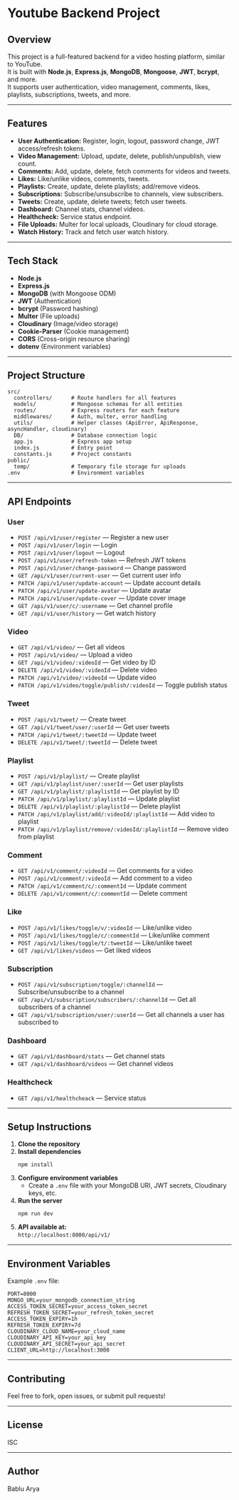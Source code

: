 # Youtube Backend Project

## Overview

This project is a full-featured backend for a video hosting platform, similar to YouTube.  
It is built with **Node.js**, **Express.js**, **MongoDB**, **Mongoose**, **JWT**, **bcrypt**, and more.  
It supports user authentication, video management, comments, likes, playlists, subscriptions, tweets, and more.

---

## Features

- **User Authentication:** Register, login, logout, password change, JWT access/refresh tokens.
- **Video Management:** Upload, update, delete, publish/unpublish, view count.
- **Comments:** Add, update, delete, fetch comments for videos and tweets.
- **Likes:** Like/unlike videos, comments, tweets.
- **Playlists:** Create, update, delete playlists; add/remove videos.
- **Subscriptions:** Subscribe/unsubscribe to channels, view subscribers.
- **Tweets:** Create, update, delete tweets; fetch user tweets.
- **Dashboard:** Channel stats, channel videos.
- **Healthcheck:** Service status endpoint.
- **File Uploads:** Multer for local uploads, Cloudinary for cloud storage.
- **Watch History:** Track and fetch user watch history.

---

## Tech Stack

- **Node.js**
- **Express.js**
- **MongoDB** (with Mongoose ODM)
- **JWT** (Authentication)
- **bcrypt** (Password hashing)
- **Multer** (File uploads)
- **Cloudinary** (Image/video storage)
- **Cookie-Parser** (Cookie management)
- **CORS** (Cross-origin resource sharing)
- **dotenv** (Environment variables)

---

## Project Structure

```
src/
  controllers/      # Route handlers for all features
  models/           # Mongoose schemas for all entities
  routes/           # Express routers for each feature
  middlewares/      # Auth, multer, error handling
  utils/            # Helper classes (ApiError, ApiResponse, asyncHandler, cloudinary)
  DB/               # Database connection logic
  app.js            # Express app setup
  index.js          # Entry point
  constants.js      # Project constants
public/
  temp/             # Temporary file storage for uploads
.env                # Environment variables
```

---

## API Endpoints

### User

- `POST /api/v1/user/register` — Register a new user
- `POST /api/v1/user/login` — Login
- `POST /api/v1/user/logout` — Logout
- `POST /api/v1/user/refresh-token` — Refresh JWT tokens
- `POST /api/v1/user/change-password` — Change password
- `GET /api/v1/user/current-user` — Get current user info
- `PATCH /api/v1/user/update-account` — Update account details
- `PATCH /api/v1/user/update-avatar` — Update avatar
- `PATCH /api/v1/user/update-cover` — Update cover image
- `GET /api/v1/user/c/:username` — Get channel profile
- `GET /api/v1/user/history` — Get watch history

### Video

- `GET /api/v1/video/` — Get all videos
- `POST /api/v1/video/` — Upload a video
- `GET /api/v1/video/:videoId` — Get video by ID
- `DELETE /api/v1/video/:videoId` — Delete video
- `PATCH /api/v1/video/:videoId` — Update video
- `PATCH /api/v1/video/toggle/publish/:videoId` — Toggle publish status

### Tweet

- `POST /api/v1/tweet/` — Create tweet
- `GET /api/v1/tweet/user/:userId` — Get user tweets
- `PATCH /api/v1/tweet/:tweetId` — Update tweet
- `DELETE /api/v1/tweet/:tweetId` — Delete tweet

### Playlist

- `POST /api/v1/playlist/` — Create playlist
- `GET /api/v1/playlist/user/:userId` — Get user playlists
- `GET /api/v1/playlist/:playlistId` — Get playlist by ID
- `PATCH /api/v1/playlist/:playlistId` — Update playlist
- `DELETE /api/v1/playlist/:playlistId` — Delete playlist
- `PATCH /api/v1/playlist/add/:videoId/:playlistId` — Add video to playlist
- `PATCH /api/v1/playlist/remove/:videoId/:playlistId` — Remove video from playlist

### Comment

- `GET /api/v1/comment/:videoId` — Get comments for a video
- `POST /api/v1/comment/:videoId` — Add comment to a video
- `PATCH /api/v1/comment/c/:commentId` — Update comment
- `DELETE /api/v1/comment/c/:commentId` — Delete comment

### Like

- `POST /api/v1/likes/toggle/v/:videoId` — Like/unlike video
- `POST /api/v1/likes/toggle/c/:commentId` — Like/unlike comment
- `POST /api/v1/likes/toggle/t/:tweetId` — Like/unlike tweet
- `GET /api/v1/likes/videos` — Get liked videos

### Subscription

- `POST /api/v1/subscription/toggle/:channelId` — Subscribe/unsubscribe to a channel
- `GET /api/v1/subscription/subscribers/:channelId` — Get all subscribers of a channel
- `GET /api/v1/subscription/user/:userId` — Get all channels a user has subscribed to

### Dashboard

- `GET /api/v1/dashboard/stats` — Get channel stats
- `GET /api/v1/dashboard/videos` — Get channel videos

### Healthcheck

- `GET /api/v1/healthcheack` — Service status

---

## Setup Instructions

1. **Clone the repository**
2. **Install dependencies**
    ```
    npm install
    ```
3. **Configure environment variables**
    - Create a `.env` file with your MongoDB URI, JWT secrets, Cloudinary keys, etc.
4. **Run the server**
    ```
    npm run dev
    ```
5. **API available at:**  
   `http://localhost:8000/api/v1/`

---

## Environment Variables

Example `.env` file:

```
PORT=8000
MONGO_URL=your_mongodb_connection_string
ACCESS_TOKEN_SECRET=your_access_token_secret
REFRESH_TOKEN_SECRET=your_refresh_token_secret
ACCESS_TOKEN_EXPIRY=1h
REFRESH_TOKEN_EXPIRY=7d
CLOUDINARY_CLOUD_NAME=your_cloud_name
CLOUDINARY_API_KEY=your_api_key
CLOUDINARY_API_SECRET=your_api_secret
CLIENT_URL=http://localhost:3000
```

---

## Contributing

Feel free to fork, open issues, or submit pull requests!

---

## License

ISC

---

## Author

Bablu Arya

